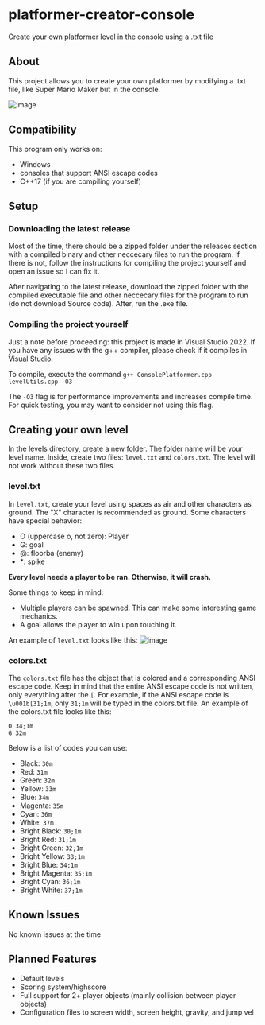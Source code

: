 # platformer-creator-console
Create your own platformer level in the console using a .txt file

## About

This project allows you to create your own platformer by modifying a .txt file, like Super Mario Maker but in the console.

![image](https://user-images.githubusercontent.com/98898166/177667224-f5fa709d-b6a7-4cc5-a332-b04f96708348.png)

## Compatibility

This program only works on: 
- Windows
- consoles that support ANSI escape codes
- C++17 (if you are compiling yourself)

## Setup

### Downloading the latest release

Most of the time, there should be a zipped folder under the releases section with a compiled binary and other neccecary files to run the program. If there is not, follow the instructions for compiling the project yourself and open an issue so I can fix it.

After navigating to the latest release, download the zipped folder with the compiled executable file and other neccecary files for the program to run (do not download Source code). After, run the .exe file.

### Compiling the project yourself

Just a note before proceeding: this project is made in Visual Studio 2022. If you have any issues with the g++ compiler, please check if it compiles in Visual Studio.

To compile, execute the command `g++ ConsolePlatformer.cpp levelUtils.cpp -O3`

The `-O3` flag is for performance improvements and increases compile time. For quick testing, you may want to consider not using this flag.

## Creating your own level

In the levels directory, create a new folder. The folder name will be your level name. Inside, create two files: `level.txt` and `colors.txt`. The level will not work without these two files.

### level.txt

In `level.txt`, create your level using spaces as air and other characters as ground. The "X" character is recommended as ground. Some characters have special behavior:

- O (uppercase o, not zero): Player
- G: goal
- @: floorba (enemy)
- *: spike

**Every level needs a player to be ran. Otherwise, it will crash.** 

Some things to keep in mind:
- Multiple players can be spawned. This can make some interesting game mechanics.
- A goal allows the player to win upon touching it.

An example of `level.txt` looks like this:
![image](https://user-images.githubusercontent.com/98898166/178369871-d2cdf371-f7ec-4e41-9af9-b06b1545dedf.png)

### colors.txt

The `colors.txt` file has the object that is colored and a corresponding ANSI escape code. Keep in mind that the entire ANSI escape code is not written, only everything after the `[`. For example, if the ANSI escape code is `\u001b[31;1m`, only `31;1m` will be typed in the colors.txt file. An example of the colors.txt file looks like this:
```
O 34;1m
G 32m
```
Below is a list of codes you can use:
- Black: `30m`
- Red: `31m`
- Green: `32m`
- Yellow: `33m`
- Blue: `34m`
- Magenta: `35m`
- Cyan: `36m`
- White: `37m`
- Bright Black: `30;1m`
- Bright Red: `31;1m`
- Bright Green: `32;1m`
- Bright Yellow: `33;1m`
- Bright Blue: `34;1m`
- Bright Magenta: `35;1m`
- Bright Cyan: `36;1m`
- Bright White: `37;1m`

## Known Issues

No known issues at the time

## Planned Features

- Default levels
- Scoring system/highscore
- Full support for 2+ player objects (mainly collision between player objects)
- Configuration files to screen width, screen height, gravity, and jump vel
